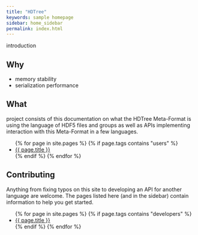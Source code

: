 ```yaml
---
title: "HDTree"
keywords: sample homepage
sidebar: home_sidebar 
permalink: index.html
---
```


introduction

## Why
- memory stability
- serialization performance

## What
project consists of this documentation on what the HDTree Meta-Format is 
using the language of HDF5 files and groups as well as APIs implementing
interaction with this Meta-Format in a few languages.

<ul>
  {% for page in site.pages %}
    {% if page.tags contains "users" %}
  <li>
    <a href="{{ page.url }}">{{ page.title }}</a>
  </li>
    {% endif %}
  {% endfor %}
</ul>

## Contributing

Anything from fixing typos on this site to developing an API for another language are welcome.
The pages listed here (and in the sidebar) contain information to help you get started.

<ul>
  {% for page in site.pages %}
    {% if page.tags contains "developers" %}
  <li>
    <a href="{{ page.url }}">{{ page.title }}</a>
  </li>
    {% endif %}
  {% endfor %}
</ul>


